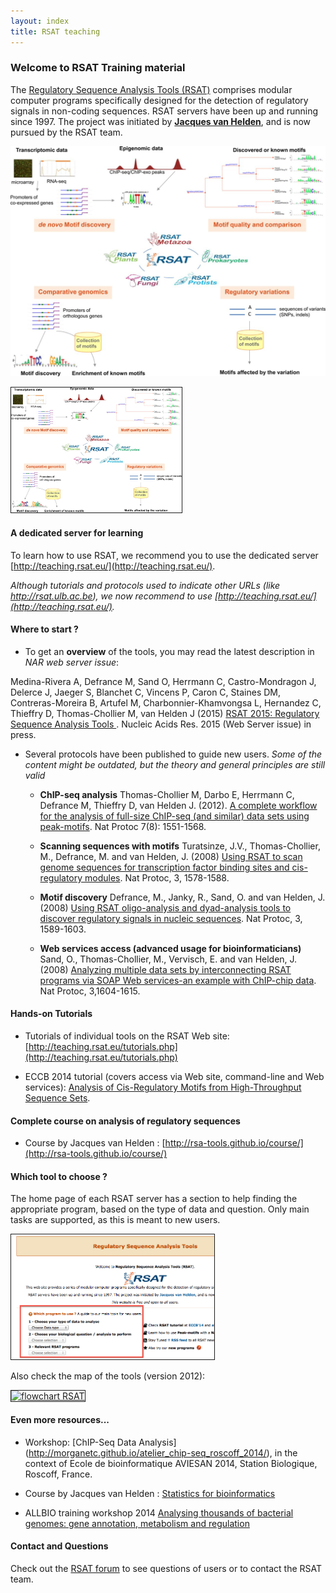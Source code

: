 ```yaml
---
layout: index
title: RSAT teaching
---
```


### Welcome to RSAT Training material

The [Regulatory Sequence Analysis Tools (RSAT)](http://rsat.eu) comprises modular computer programs specifically designed for the detection of regulatory signals in non-coding sequences.
RSAT servers have been up and running since 1997. The project was initiated by **[Jacques van Helden](http://jacques.van-helden.perso.luminy.univ-amu.fr/)**, and is now pursued by the RSAT team. 

![gras](images/F1.large.jpg)

<a href="images/F1.large.jpg"><IMG border=1 SRC="images/F1.large.jpg" ALT="Guide to RSAT programs" height=200/></a>

#### A dedicated server for learning

To learn how to use RSAT, we recommend you to use the dedicated server [http://teaching.rsat.eu/](http://teaching.rsat.eu/).

*Although tutorials and protocols used to indicate other URLs (like http://rsat.ulb.ac.be), we now recommend to use [http://teaching.rsat.eu/](http://teaching.rsat.eu/).*

#### Where to start ?

* To get an **overview** of the tools, you may read the latest description in *NAR web server issue*: 

Medina-Rivera A, Defrance M, Sand O, Herrmann C, Castro-Mondragon J, Delerce J, Jaeger S, Blanchet C, Vincens P, Caron C, Staines DM, Contreras-Moreira B, Artufel M, Charbonnier-Khamvongsa L, Hernandez C, Thieffry D, Thomas-Chollier M, van Helden J (2015)
<a href='http://nar.oxfordjournals.org/content/early/2015/04/21/nar.gkv362.full' target="_blank"> RSAT 2015: Regulatory Sequence Analysis Tools </a>. Nucleic Acids Res. 2015 (Web Server issue) in press.


* Several protocols have been published to guide new users. *Some of the content might be outdated, but the theory and general principles are still valid*

	* **ChIP-seq analysis** Thomas-Chollier M, Darbo E, Herrmann C, Defrance M, Thieffry D, van Helden J. (2012). <a target='_blank' href='http://www.ncbi.nlm.nih.gov/pubmed/22836136'>A complete workflow for the analysis
    of full-size ChIP-seq (and similar) data sets using peak-motifs</a>. Nat Protoc 7(8): 1551-1568. 

	* **Scanning sequences with motifs** Turatsinze, J.V., Thomas-Chollier, M., Defrance, M. and van Helden, J. (2008) <a target='_blank' href='http://www.ncbi.nlm.nih.gov/pubmed/18802439'>Using RSAT to scan genome sequences for transcription factor binding sites and cis-regulatory modules</a>. 
	Nat Protoc, 3, 1578-1588.</a>

	* **Motif discovery** Defrance, M., Janky, R., Sand, O. and van Helden, J. (2008)
<a target='_blank' href='http://www.ncbi.nlm.nih.gov/pubmed/18802440'>Using RSAT oligo-analysis and dyad-analysis tools to discover
regulatory signals in nucleic sequences</a>. Nat Protoc, 3,
1589-1603. 

	* **Web services access (advanced usage for bioinformaticians)** Sand, O., Thomas-Chollier, M., Vervisch, E. and van Helden,
J. (2008) <a
target='_blank' href='http://www.ncbi.nlm.nih.gov/pubmed/18802441'>Analyzing multiple data sets by interconnecting RSAT
programs via SOAP Web services-an example with ChIP-chip data</a>. Nat
Protoc, 3,1604-1615.

#### Hands-on Tutorials

* Tutorials of individual tools on the RSAT Web site: [http://teaching.rsat.eu/tutorials.php](http://teaching.rsat.eu/tutorials.php)

* ECCB 2014 tutorial (covers access via Web site, command-line and Web services): 
	<a target='_blank' href="http://rsa-tools.github.io/tutorial_eccb14/index.html"> Analysis of Cis-Regulatory Motifs from High-Throughput Sequence Sets</a>.
	

#### Complete course on analysis of regulatory sequences

* Course by Jacques van Helden : [http://rsa-tools.github.io/course/](http://rsa-tools.github.io/course/)

#### Which tool to choose ?

The home page of each RSAT server has a section to help finding the appropriate program, based on the type of data and question. Only main tasks are supported, as this is meant to new users.

<a href="http://teaching.rsat.eu" target="_blank"><IMG border=1 SRC="images/dropdown_questions.png" ALT="Guide to RSAT programs" height=200/></a>

Also check the map of the tools (version 2012):

<a href="http://pedagogix-tagc.univ-mrs.fr/rsat/images/RSAT_flowchart_2011.png"><IMG border=1 SRC="http://pedagogix-tagc.univ-mrs.fr/rsat/images/RSAT_flowchart_2011.png" ALT="flowchart RSAT" height=200/></a>

#### Even more resources...

* Workshop: [ChIP-Seq Data Analysis] (http://morganetc.github.io/atelier_chip-seq_roscoff_2014/), in the context of Ecole de bioinformatique AVIESAN 2014, Station Biologique, Roscoff, France.

* Course by Jacques van Helden : [Statistics for bioinformatics](http://pedagogix-tagc.univ-mrs.fr/courses/statistics_bioinformatics/)
 
* ALLBIO training workshop 2014 [Analysing thousands of bacterial genomes: gene annotation, metabolism and regulation](http://pedagogix-tagc.univ-mrs.fr/allbio/)


#### Contact and Questions
Check out the [RSAT forum](http://www.bigre.ulb.ac.be/forums/) to see questions of users or to contact the RSAT team.
